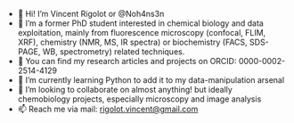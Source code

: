 - 👋 Hi! I’m Vincent Rigolot or @Noh4ns3n 
- 👀 I’m a former PhD student interested in chemical biology and data exploitation, mainly from fluorescence microscopy (confocal, FLIM, XRF), chemistry (NMR, MS, IR spectra) or biochemistry (FACS, SDS-PAGE, WB, spectrometry) related techniques.
- 🥼 You can find my research articles and projects on ORCID: 0000-0002-2514-4129
- 🌱 I’m currently learning Python to add it to my data-manipulation arsenal 
- 💞️ I’m looking to collaborate on almost anything! but ideally chemobiology projects, especially microscopy and image analysis
- 📫 Reach me via mail: rigolot.vincent@gmail.com

<!---
Noh4ns3n/Noh4ns3n is a ✨ special ✨ repository because its `README.md` (this file) appears on your GitHub profile.
You can click the Preview link to take a look at your changes.
--->
